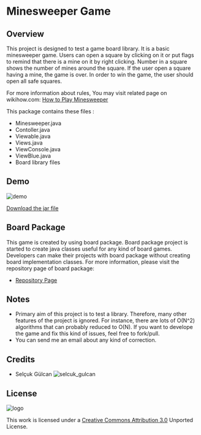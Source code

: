 Minesweeper Game
============

Overview
--------

  This project is designed to test a game board library. It is a basic minesweeper game. Users can open a square by clicking on it or put flags to remind that there is a mine on it by right clicking. Number in a square shows the number of mines around the square. If the user open a square having a mine, the game is over. In order to win the game, the user should open all safe squares.
  
  For more information about rules, You may visit related page on wikihow.com: [How to Play Minesweeper](http://www.wikihow.com/Play-Minesweeper)

This package contains these files :
 - Minesweeper.java
 - Contoller.java
 - Viewable.java
 - Views.java
 - ViewConsole.java
 - ViewBlue.java
 - Board library files
 
Demo
--------

![demo](https://raw.github.com/Shathra/mine-sweeper/master/demo.png)

[Download the jar file](https://github.com/Shathra/mine-sweeper/raw/master/demo.jar)
 
Board Package
--------

  This game is created by using board package. Board package project is started to create java classes useful for any kind of board games. Developers can make their projects with board package without creating board implementation classes. For more information, please visit the repository page of board package:

 - [Repository Page](https://github.com/Shathra/board)

Notes
--------

 - Primary aim of this project is to test a library. Therefore, many other features of the project is ignored. For instance, there are lots of O(N^2) algorithms that can probably reduced to O(N). If you want to develope the game and fix this kind of issues, feel free to fork/pull.
 - You can send me an email about any kind of correction.

Credits
--------
 - Selçuk Gülcan ![selcuk_gulcan](https://dl.dropboxusercontent.com/u/76680150/email.png)

License
--------

![logo](http://i.creativecommons.org/l/by/3.0/88x31.png)

This work is licensed under a [Creative Commons Attribution 3.0](http://creativecommons.org/licenses/by/3.0/) Unported License.
